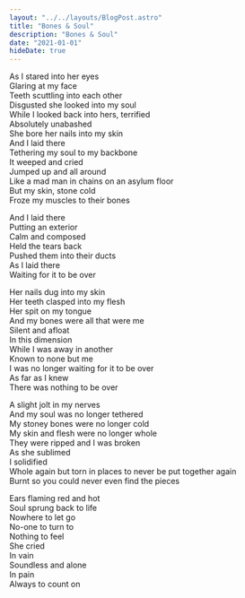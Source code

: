 ```yaml
---
layout: "../../layouts/BlogPost.astro"
title: "Bones & Soul"
description: "Bones & Soul"
date: "2021-01-01"
hideDate: true
---
```


As I stared into her eyes  
Glaring at my face  
Teeth scuttling into each other  
Disgusted she looked into my soul  
While I looked back into hers, terrified  
Absolutely unabashed  
She bore her nails into my skin  
And I laid there  
Tethering my soul to my backbone  
It weeped and cried  
Jumped up and all around  
Like a mad man in chains on an asylum floor  
But my skin, stone cold  
Froze my muscles to their bones  

And I laid there  
Putting an exterior  
Calm and composed  
Held the tears back  
Pushed them into their ducts  
As I laid there  
Waiting for it to be over  

Her nails dug into my skin  
Her teeth clasped into my flesh  
Her spit on my tongue  
And my bones were all that were me  
Silent and afloat  
In this dimension  
While I was away in another  
Known to none but me  
I was no longer waiting for it to be over  
As far as I knew  
There was nothing to be over  

A slight jolt in my nerves  
And my soul was no longer tethered  
My stoney bones were no longer cold  
My skin and flesh were no longer whole  
They were ripped and I was broken  
As she sublimed  
I solidified  
Whole again but torn in places to never be put together again  
Burnt so you could never even find the pieces  

Ears flaming red and hot  
Soul sprung back to life  
Nowhere to let go  
No-one to turn to  
Nothing to feel  
She cried  
In vain  
Soundless and alone  
In pain  
Always to count on  
